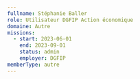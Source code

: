 ```yaml
---
fullname: Stéphanie Baller
role: Utilisateur DGFIP Action économique
domaine: Autre
missions:
  - start: 2023-06-01
    end: 2023-09-01
    status: admin
    employer: DGFIP
memberType: autre
---
```

